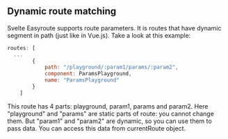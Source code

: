 ## Dynamic route matching

Svelte Easyroute supports route parameters. It is routes 
that have dynamic segment in path (just like in Vue.js). 
Take a look at this example:

```javascript
routes: [
  ...
		{
			path: "/playground/:param1/params/:param2",
			component: ParamsPlayground,
			name: "ParamsPlayground"
		}
	]
```
This route has 4 parts: playground, param1, params 
and param2. Here "playground" and "params" 
are static parts of route: you cannot change them. 
But "param1" and "param2" are dynamic, so you can use 
them to pass data. You can access this data from 
currentRoute object.

